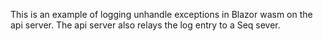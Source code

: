 This is an example of logging unhandle exceptions in Blazor wasm on the api server.
The api server also relays the log entry to a Seq sever.
